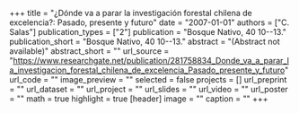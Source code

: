 +++
title = "¿Dónde va a parar la investigación forestal chilena de excelencia?: Pasado, presente y futuro"
date = "2007-01-01"
authors = ["C. Salas"]
publication_types = ["2"]
publication = "Bosque Nativo, 40 10--13."
publication_short = "Bosque Nativo, 40 10--13."
abstract = "(Abstract not available)"
abstract_short = ""
url_source = "https://www.researchgate.net/publication/281758834_Donde_va_a_parar_la_investigacion_forestal_chilena_de_excelencia_Pasado_presente_y_futuro"
url_code = ""
image_preview = ""
selected = false
projects = []
url_preprint = ""
url_dataset = ""
url_project = ""
url_slides = ""
url_video = ""
url_poster = ""
math = true
highlight = true
[header]
image = ""
caption = ""
+++

